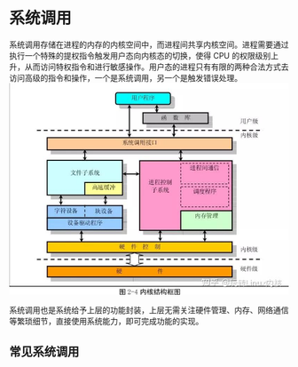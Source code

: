 # 系统调用
系统调用存储在进程的内存的内核空间中，而进程间共享内核空间。进程需要通过执行一个特殊的提权指令触发用户态向内核态的切换，使得 CPU 的权限级别上升，从而访问特权指令和进行敏感操作。用户态的进程只有有限的两种合法方式去访问高级的指令和操作，一个是系统调用，另一个是触发错误处理。
![](./syscall.png)

系统调用也是系统给予上层的功能封装，上层无需关注硬件管理、内存、网络通信等繁琐细节，直接使用系统能力，即可完成功能的实现。

## 常见系统调用
